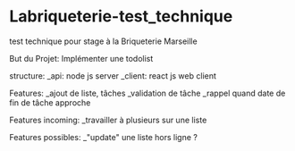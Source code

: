 # Labriqueterie-test_technique
test technique pour stage à la Briqueterie Marseille

But du Projet: Implémenter une todolist

structure:
  _api:
    node js server
  _client:
    react js web client
    
Features:
  _ajout de liste, tâches
  _validation de tâche
  _rappel quand date de fin de tâche approche
  
Features incoming:
  _travailler à plusieurs sur une liste

Features possibles:
_"update" une liste hors ligne ?
  
